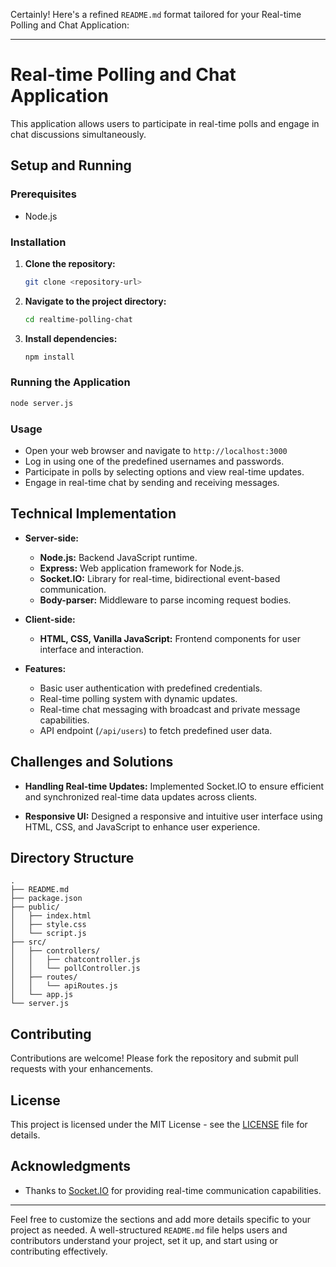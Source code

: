 Certainly! Here's a refined `README.md` format tailored for your Real-time Polling and Chat Application:

---

# Real-time Polling and Chat Application

This application allows users to participate in real-time polls and engage in chat discussions simultaneously.

## Setup and Running

### Prerequisites
- Node.js

### Installation
1. **Clone the repository:**
    ```bash
    git clone <repository-url>
    ```
2. **Navigate to the project directory:**
    ```bash
    cd realtime-polling-chat
    ```
3. **Install dependencies:**
    ```bash
    npm install
    ```

### Running the Application
```bash
node server.js
```

### Usage
- Open your web browser and navigate to `http://localhost:3000`
- Log in using one of the predefined usernames and passwords.
- Participate in polls by selecting options and view real-time updates.
- Engage in real-time chat by sending and receiving messages.

## Technical Implementation

- **Server-side:**
  - **Node.js:** Backend JavaScript runtime.
  - **Express:** Web application framework for Node.js.
  - **Socket.IO:** Library for real-time, bidirectional event-based communication.
  - **Body-parser:** Middleware to parse incoming request bodies.

- **Client-side:**
  - **HTML, CSS, Vanilla JavaScript:** Frontend components for user interface and interaction.

- **Features:**
  - Basic user authentication with predefined credentials.
  - Real-time polling system with dynamic updates.
  - Real-time chat messaging with broadcast and private message capabilities.
  - API endpoint (`/api/users`) to fetch predefined user data.

## Challenges and Solutions

- **Handling Real-time Updates:** Implemented Socket.IO to ensure efficient and synchronized real-time data updates across clients.
  
- **Responsive UI:** Designed a responsive and intuitive user interface using HTML, CSS, and JavaScript to enhance user experience.

## Directory Structure

```
.
├── README.md
├── package.json
├── public/
│   ├── index.html
│   ├── style.css
│   └── script.js
├── src/
│   ├── controllers/
│   │   ├── chatcontroller.js
│   │   └── pollController.js
│   ├── routes/
│   │   └── apiRoutes.js
│   └── app.js
└── server.js
```

## Contributing

Contributions are welcome! Please fork the repository and submit pull requests with your enhancements.

## License

This project is licensed under the MIT License - see the [LICENSE](LICENSE) file for details.

## Acknowledgments

- Thanks to [Socket.IO](https://socket.io/) for providing real-time communication capabilities.

---

Feel free to customize the sections and add more details specific to your project as needed. A well-structured `README.md` file helps users and contributors understand your project, set it up, and start using or contributing effectively.